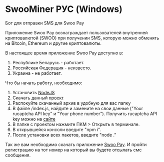 # SwooMiner РУС (Windows)
Бот для отправки SMS для Swoo Pay

Приложение Swoo Pay вознаграждает пользователей внутренней криптовалютой (SWOO) при получении SMS, которую можно обменять на Bitcoin, Ethereum и другие криптовалюты.

В настоящее время приложение Swoo Pay доступно в:

1. Республике Беларусь - работает.
2. Российская Федерация - неизвесто.
3. Украина - не работает.


Что бы начать работу, необходимо:
1. Установить [NodeJS](https://nodejs.org/en)
2. Скачать данный [проект](https://github.com/AlexRahvalov/SwooMiner/releases)
3. Распокуйте скачанный архив в удобную для вас папку
4. В файле /index.js, найдите и замените на свои данные ("Your rucaptcha API key" и "Your phone number"). Получить rucaptcha API key можно на [сайте](https://rucaptcha.com/)
5. В папке с проектом нажмите ПКМ > Открыть в терминале.
6. В открывшейся консоли введите "npm i".
7. После установки всех пакетов, введите "node ."

Так же вам необходимо скачать приложение [Swoo Pay](https://play.google.com/store/apps/details?id=com.cardsmobile.swoo&hl=ru&gl=US).
И пройти регистрацию на тот номер на который вы будете отсылать смс сообщения.
